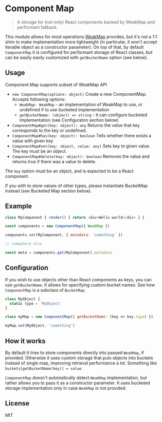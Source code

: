 # Component Map

> A storage for (not only) React components backed by WeakMap and performant fallback

This module allows for most operations [WeakMap](https://developer.mozilla.org/en/docs/Web/JavaScript/Reference/Global_Objects/WeakMap) provides, but it's not a 1:1 shim to make implementation more lightweight (in particular, it won't accept iterable object as a constructor parameter). On top of that, by default `ComponentMap` it is configured for performant storage of React classes, but can be easily easily customized with `getBucketName` option (see below).

## Usage

Component Map supports subset of WeakMap API

* `new ComponentMap(options: object)` Create a new ComponentMap. Accepts following options:
  * `WeakMap: WeakMap` - an implementation of WeakMap to use, or undefined if to use bucketed implementation
  * `getBucketName: (object) => string` - it can configure bucketed implementation (see Configuraton section below)
* `ComponentMap#get(key: object): any` Returns the value that key corresponds to the key or undefined.
* `ComponentMap#has(key: object): boolean` Tells whether there exists a value with given key
* `ComponentMap#set(key: object, value: any)` Sets key to given value. The key must be an object.
* `ComponentMap#delete(key: object): boolean` Removes the value and returns true if there was a value to delete.


The `key` option must be an object, and is expected to be a React component.

If you with to store values of other types, please instantiate BucketMap instead (see Bucketed Map section below).

## Example

```js
class MyComponent { render() { return <div>Hello world</div> } }

const components = new ComponentMap({ WeakMap })

components.set(MyComponent, { metadata: 'something' })

// somewhere else

const meta = components.get(MyComponent).metadata
```


## Configuration

If you wish to use objects other than React components as keys, you can use `getBucketName`. It allows for specifying custom bucket names. See how `ComponentMap` is a subclass of `BucketMap`:

```js
class MyObject {
  static type = 'MyObject'
}

class myMap = new ComponentMap({ getBucketName: (key => key.type) })

myMap.set(MyObject, 'something')
```

## How it works

By default it tries to store components directly into passed `WeakMap`, if provided. Otherwise it uses custom storage that puts objects into buckets instead of single map, improving retrieval performance a lot. Something like `buckets[getBucketName(key)] = value`.

`ComponentMap` doesn't automatically detect `WeakMap` implementation, but rather allows you to pass it as a constructor parameter. It uses bucketed storage implementation only in case `WeakMap` is not provided.

## License

MIT
